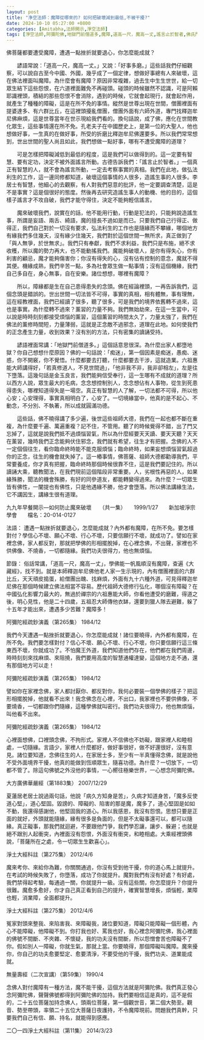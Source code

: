 ```yaml
---
layout: post
title: "浄空法師：魔障從哪來的? 如何把破壞減到最低,不被干擾?"
date: 2024-10-10 05:27:00 +0800
categories: [Amitabha,法師開示,淨空法師]
tags: [淨空法師,阿彌陀佛,地獄門前僧道多,魔障,道高一尺，魔高一丈,謠言止於智者,佛氏門中，有求必應,十念法,阿彌陀佛,阿彌陀經,西方極樂世界,極樂世界,因果通三世,三尸神,祿盡人亡,福報,天地有司過之神,楞嚴經,起心動念,邪師說法，如恆河沙,佛法重實質不重形式,淨土法門,起心動念,念佛,不間斷,老實念佛,蓮花,佛力加持,帶業往生,信願持名,因果,念佛,持戒,身口意,五戒,持戒,果報,懺悔,了凡四訓,太上感應篇]
---
```


佛菩薩都要遭受魔障，遭遇一點挫折就要退心，你怎麼能成就？


　　諺語常說：「道高一尺，魔高一丈。」又說：「好事多磨。」這些話我們仔細觀察，可以說自古至今中國、外國，幾乎成了一個定律，想做好事總有人來破壞，這在佛法裡面叫魔障。為什麼會有魔障？原因非常複雜，過去生中生生世世，給一切眾生結下這些怨恨，在六道裡面難免不再碰頭。碰頭的時候雖然不認識，可是阿賴耶識裡頭，積結的那些怨恨不會消除，遇到的時候，它就會起現行，就會起作用，就產生了種種的障礙，這是在所不免的事情。縱然是世尊出現在世間，僧團裡面有提婆達多、有六群比丘，在這裡頭擾亂僧團，僧團外面有六師外道，專門找釋迦牟尼佛麻煩，這是世尊當年在世示現給我們看的。換句話說，成了佛，應化在世間教化眾生，這些事情還在所不免。孔老夫子在中國歷史上，是第一位的大聖人，他也想做好事，一生真的在做好事，所受的折磨比釋迦牟尼佛還要多。所以我們常常想到，世出世間的聖人尚且如此，我們想做一點好事，哪有不遭受魔障的道理？      

　　可是怎樣把障礙減低到最低的程度，這是我們可以做得到的。這一定要有智慧、要有定功，決定不被外面謠言所動。古德告訴我們：「謠言止於智者。」一個真正有智慧的人，就不會為謠言所動，一定去考察事實的真相。我們在此地，做弘法利生的工作，這一邊同修都知道，破壞這個事情的人很多，造謠生事的人很多。李居士有智慧，他細心的去觀察，有人對我們惡意的批評，他一定要調查清楚，這是不是事實？這是個很好的態度。然後再去研究造謠生事人的動機、他的目的，這個樣子謠言才不攻自破，我們才能守得住，決定不能夠輕信謠言。        

　　魔來破壞我們，說實在的話，他不能用行動，行動是犯法的，只能夠說造謠生事，所謂是妄語、兩舌、綺語，魔的擅長不過如是而已。只要我們自己行得正、做得正，我們自己對於一切沒有要求，弘法利生的工作也是隨緣而不攀緣，哪個地方有緣我們多住幾天，沒有緣少住幾天，我們對於這個世間一無所求，真正做到了「與人無爭，於世無求」。我們只有奉獻，我們不求利益，我們只是布施，絕不求收穫，所以魔的勢力再大，也不能動搖我們。魔能夠破壞人，是你有得失心，你有利害的顧忌，魔才能夠傷害你；你沒有得失的心，沒有佔有控制的意念，魔就不得其便。機緣成熟，我們辛苦一點，多為社會眾生做一點事情；沒有這個機緣，我們自己多自在，身心無事，自在安樂。諸位想想，哪裡有魔障？        

　　所以，障緣都是生在自己患得患失的念頭。佛在經論裡頭，一再告訴我們，這個念頭是錯誤的。世出世間一切法皆不可得，事實的真相，相有體無，事有理無，這在經教裡面，我們已經讀了很多，聽了很多，可是我們的境界依舊轉不過來，這也是事實。為什麼轉不過來？薰習的力量不夠。我們無始劫來，在這一生當中，可以說是時時刻刻都接受煩惱的薰習，這個薰習的時間太久了，力量太強了，我們在佛法的薰修時間短，力量薄弱，這就是正念敵不過邪念，道理在此地。如何使我們的正念產生力量，收到效果？沒有別的方法，只有密集的讀誦受持。        

　　諺語裡面常講：「地獄門前僧道多。」這個話意思很深。為什麼出家人都墮地獄？你自己想想什麼原因？佛的一句話說：「痴迷」，第一個因素是痴迷，愚痴、迷惑，你不開竅，你不覺悟。什麼都要去打聽，什麼都要去干涉，這就造業。六祖惠能大師講得好，「若真修道人，不見世間過」，「他非我不非，我非卻相左」，左是往下墮落。這幾句話是金玉良言，我們能夠信受奉行，這一生哪有不成就的道理？所以西方人說，眾生最大的毛病，念念想控制別人，念念想佔有人事物，從生到死患得患失，哪裡知道得失是一場空。真正有智慧的人了解，一切法都不可得，所以他心安；心安理得，事實真相明白了，心安了。一切境緣當中，他真的是不起心、不動念，不分別、不執著，所以成就圓滿功德。      

　　這些話，佛不曉得講了多少遍，後世這些祖師大德，我們在一起也都不斷在重複，為什麼要千遍、萬遍重複？記不住，不管用。聽了的時候覺得不錯，出了門又忘掉了，這就是說我們抵不過煩惱習氣，所以為什麼經要天天讀、要天天聽？天天在薰習，幾時我們正念能夠伏住邪念，我們就有希望，往生才有把握。念佛的人不一定個個往生，看你臨命終時能不能克服煩惱；臨命終時，如果妄想煩惱習氣超過你的正念，往生的機會就失掉了。這一樁事情，佛菩薩、祖師大德都勸導我們，平常要養成，你才真有把握，臨命終時那個時候很靠不住，這是我們要記住的。所以讀誦大乘，聽教聞法，在我們現前這個階段非常重要。人，劣根性再惡的人，如果緣殊勝，聞法的機會殊勝，有好的同參道友，都能轉變得過來。為什麼？一切眾生皆有佛性，一闡提也有佛性，只是他遇緣不勝，他才會墮落。所以佛法講緣生法，它不講因生，講緣生很有道理。        

九九年早餐開示—如何防止魔來破壞　　（共一集）　　1999/1/27　　新加坡淨宗學會　　檔名：20-014-0127       

法語： 遭遇一點挫折就要退心，怎麼能成就？內外都有魔障，在所不免。要怎樣對付？學信心不壞、願心不壞、行心不壞，只要信願行不壞，就成功了。譬如在家裡念佛，家人都反對，那就把學佛的形相擺脫掉，在心裡念佛，不出聲，家裡也不供佛像、不燒香，一切都隨緣。我們功夫很得力，他也無煩惱。         

節錄： 俗話常講，「道高一尺，魔高一丈」，學佛能一帆風順沒有魔障，查遍《大藏經》，找不到。就是本師釋迦牟尼佛他老人家一生示現的，內有僧團裡面的六群比丘，天天頑皮搗蛋，給僧團出醜、找麻煩，外面有九十六種外道，可見得釋迦牟尼佛在那個時候建立佛法相當不容易。歷代祖師大德修行弘化，哪個沒有障礙？在中國弘化影響力最大的，無過於禪宗的六祖惠能大師，你看他遭受的磨難，得道之後，明心見性，他是二十四歲，五祖忍大師傳他衣缽，還要到獵人隊去避難，躲了十五年才能出來，遭遇多少苦難？魔障多！         

阿彌陀經疏鈔演義（第265集） 1984/12         

我們今天遭遇一點挫折就要退心，你怎麼能成就！諸位要曉得，內外都有魔障，在所不免。我們要怎樣對付？信心不壞、願心不壞、行心不壞，你只要信願行這三條東西不壞，你就成功了。不怕魔王外道，我們知道他們存在，他們都在我們周邊，時時刻刻來找麻煩、來阻撓，我們要用高度的智慧通權達變，這個地方走不通，還有那個地方可以走！      

阿彌陀經疏鈔演義（第265集） 1984/12      

譬如你在家裡念佛，家人都討厭你、都反對你，我何必要裝一個學佛的樣子？把這形相擺脫掉，他就看不出來！我念佛念在心裡，不出口，我家裡也不要供佛像，不要燒香，一切都跟你們隨緣，這種學佛就叫密行。我們功夫很得力，他也無煩惱，叫他看不出來。      

阿彌陀經疏鈔演義（第265集） 1984/12      

心裡面想佛，口裡頭念佛，不拘形式。家裡人不信佛也不妨礙，跟家裡人和睦相處，一切隨緣。言語少，家裡人什麼都好，做好事很好，做不好還很好，沒有意見。諸位要知道，念佛往生的人，在家居士多，至少有一半真懂得念佛，就是說他不受外面境界干擾，他真的能做到恆順眾生，隨喜功德。為什麼？一切放下，一切都不管了。除這句佛號之外沒他的事情，一心嚮往極樂世界，一心想念阿彌陀佛。        
        
大方廣佛華嚴經（第1883集） 2007/12/29      

夏蓮居老居士說過兩句話，他說「病久方知身是苦」，久病才知道身苦，「魔多反使道心堅」，道心堅固。毀謗的、障礙的、陷害的那是魔，魔多了，道心堅固是如如不動，我還得感謝他，他堅固我的道心。所以我感恩，我沒有怨恨。思想只要是正面的就好，外頭就能隨緣，緣有很多是負面的，但是不太礙事還可以，都可以隨緣。真正礙事，那我們就迴避，不要跟他鬥爭，我們學忍讓，讓步、躲避；也就是絕不跟別人起衝突，內裡面沒有怨恨，外面沒有衝突，和睦相處。大乘經裡頭佛說，「菩薩所在之處，令一切眾生生歡喜心」。            

淨土大經科註（第275集） 2012/4/6       

魔來考你、來給你為難，你關關通過，你沒有受到他干擾，你的道心馬上就提升。在考試的時候失敗了，你墮落，成功了你就提升。魔對我們有沒有好處？有好處，我們禁得起考驗，每通過一關，你就提升一級。沒有這些關，你怎麼提升？你提升很難。魔愈多愈好，你才自己真正看到自己的提升，確實智慧增長，煩惱輕，業障也輕，消業障，全面都提升。      

淨土大經科註（第275集） 2012/4/6         

冤家對頭來整我、來陷害我、來障礙我，諸位要知道，障礙只能障礙一個形體，內心不能障礙，他障礙不到。你打我也好、罵我也好，我心裡念阿彌陀佛，我心裡面的佛號不間斷、不夾雜、不懷疑，我的功夫沒有間斷，所以怨憎會苦也障礙不了你。假如別人一障礙，你就生氣，那就上當。你要曉得，那個障礙叫魔障。魔來擾你，你自己的功夫愈要堅定、愈要清淨，不要受他的干擾，我們功夫、道業能成就。  

無量壽經（二次宣講）（第59集） 1990/4      

念佛人對付魔障有一種方法，魔不能干擾，這個方法就是阿彌陀佛。我們真正發心念阿彌陀佛，聲聲佛號都得到阿彌陀佛的加持。我們要相信這是真的，這不是假的，二十五位菩薩加持念佛人，頭兩位菩薩，第一個觀世音，第二個大勢至。觀音、勢至帶頭，率領二十五位大菩薩日夜護持，不令魔障現前。問題我們真幹，只要我們自己有信、願、持名，就能得到感應。        

二〇一四淨土大經科註（第11集） 2014/3/23